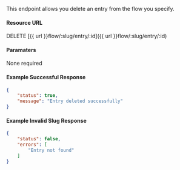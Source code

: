 <!--
@title DELETE flow/:slug/entry/:id
@author Moltin Ltd
@description Deletes the specified entry from the flow
@order 15.15

@sidebar 1
@family Flow
@rate No
@auth Yes
@format JSON
@http DELETE
@version beta
-->
This endpoint allows you delete an entry from the flow you specify.

#### Resource URL
DELETE [{{ url }}flow/:slug/entry/:id]({{ url }}flow/:slug/entry/:id)


#### Paramaters
None required

<!--code-->
#### Example Successful Response
``` json
{
    "status": true,
    "message": "Entry deleted successfully"
}

```


#### Example Invalid Slug Response
``` json
{
    "status": false,
    "errors": [
        "Entry not found"
    ]
}
```
<!--/code-->